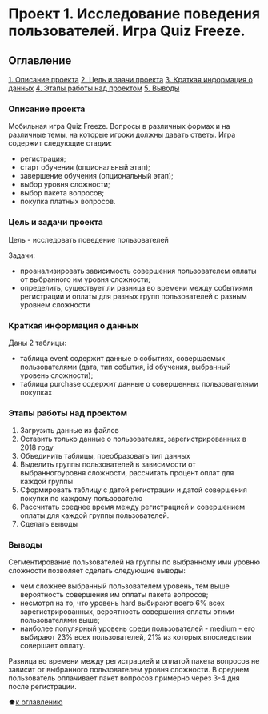 # Проект 1. Исследование поведения пользователей. Игра Quiz Freeze.

## Оглавление 
[1. Описание проекта](https://github.com/SavchenkoNastena/sf_data_science/tree/main/project_1/README.md#Описание-проекта)
[2. Цель и заачи проекта](https://github.com/SavchenkoNastena/sf_data_science/tree/main/project_1/README.md#Цель-и-задачи-проекта)
[3. Краткая информация о данных](https://github.com/SavchenkoNastena/sf_data_science/tree/main/project_1/README.md#Краткая-информация-о-данных)
[4. Этапы работы над проектом](https://github.com/SavchenkoNastena/sf_data_science/tree/main/project_1/README.md#Этапы-работы-над-проектом)
[5. Выводы](https://github.com/SavchenkoNastena/sf_data_science/tree/main/project_1/README.md#Выводы)

### Описание проекта 
Мобильная игра Quiz Freeze. Вопросы в различных формах и на различные темы, на которые игроки должны давать ответы.
Игра содержит следующие стадии:
- регистрация;
- старт обучения (опциональный этап);
- завершение обучения (опциональный этап);
- выбор уровня сложности;
- выбор пакета вопросов;
- покупка платных вопросов.

### Цель и задачи проекта
Цель - исследовать поведение пользователей

Задачи:
- проанализировать зависимость совершения пользователем оплаты от выбранного им уровня сложности;
- определить, существует ли разница во времени между событиями регистрации и оплаты для разных групп пользователей с разным уровнем сложности


### Краткая информация о данных
Даны 2 таблицы:
- таблица event содержит данные о событиях, совершаемых пользователями (дата, тип события, id обучения, выбранный уровень сложности);
- таблица purchase содержит данные о совершенных пользователями покупках

### Этапы работы над проектом
1. Загрузить данные из файлов
2. Оставить только данные о пользователях, зарегистрированных в 2018 году
3. Объединить таблицы, преобразовать тип данных
4. Выделить группы пользователей в зависимости от выбранногоуровня сложности, рассчитать процент оплат для каждой группы
5. Сформировать таблицу с датой регистрации и датой совершения покупки по каждому пользователю
6. Рассчитать среднее время между регистрацией и совершением оплаты для каждой группы пользователей.
7. Сделать выводы

### Выводы

Сегментирование пользователей на группы по выбранному ими уровню сложности позволяет сделать следующие выводы:
- чем сложнее выбранный пользователем уровень, тем выше вероятность совершения им оплаты пакета вопросов;
- несмотря на то, что уровень hard выбирают всего 6% всех зарегистрированных, вероятность совершения оплаты этими пользователями выше; 
- наиболее популярный уровень среди пользователей - medium - его выбирают 23% всех пользователей, 21% из которых впоследствии совершает оплату.

Разница во времени между регистрацией и оплатой пакета вопросов не зависит от выбранного пользователем уровня сложности. В среднем пользователь оплачивает пакет вопросов примерно через 3-4 дня после регистрации.

:arrow_up:[к оглавлению](https://github.com/SavchenkoNastena/sf_data_science/tree/main/project_1/README.md#Оглавление)
